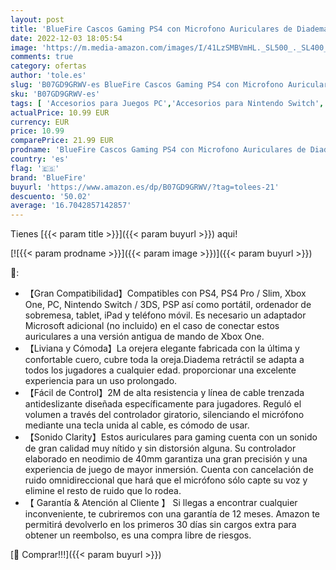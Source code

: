 ```yaml
---
layout: post
title: 'BlueFire Cascos Gaming PS4 con Microfono Auriculares de Diadema con Sonido Envolvente y Cancelacion Ruido Headset para PS4 PC Xbox One Y Móvil  Azul '
date: 2022-12-03 18:05:54
image: 'https://m.media-amazon.com/images/I/41LzSMBVmHL._SL500_._SL400_.jpg'
comments: true
category: ofertas
author: 'tole.es'
slug: 'B07GD9GRWV-es BlueFire Cascos Gaming PS4 con Microfono Auriculares de...'
sku: 'B07GD9GRWV-es'
tags: [ 'Accesorios para Juegos PC','Accesorios para Nintendo Switch','Accesorios para PlayStation 4','Accesorios para Xbox One','Auriculares gaming con micrófono para PlayStation 4','Auriculares gaming para Nintendo Switch','Auriculares gaming para PC','Auriculares gaming para Xbox One','Hardware y juegos para Nintendo Switch','Hardware y juegos para PlayStation 4','Hardware y juegos para Xbox One','Juegos y Accesorios para PC','Videojuegos','bluefire','ps4','xbox','🇪🇸', ]
actualPrice: 10.99 EUR
currency: EUR
price: 10.99
comparePrice: 21.99 EUR
prodname: 'BlueFire Cascos Gaming PS4 con Microfono Auriculares de Diadema con Sonido Envolvente y Cancelacion Ruido Headset para PS4 PC Xbox One Y Móvil  Azul '
country: 'es'
flag: '🇪🇸'
brand: 'BlueFire'
buyurl: 'https://www.amazon.es/dp/B07GD9GRWV/?tag=tolees-21'
descuento: '50.02'
average: '16.7042857142857'
---
```


Tienes [{{< param title >}}]({{< param buyurl >}}) aqui!

[![{{< param prodname >}}]({{< param image >}})]({{< param buyurl >}})

🔎:

- 【Gran Compatibilidad】Compatibles con PS4, PS4 Pro / Slim, Xbox One, PC, Nintendo Switch / 3DS, PSP así como portátil, ordenador de sobremesa, tablet, iPad y teléfono móvil. Es necesario un adaptador Microsoft adicional (no incluido) en el caso de conectar estos auriculares a una versión antigua de mando de Xbox One.
- 【Liviana y Cómoda】La orejera elegante fabricada con la última y confortable cuero, cubre toda la oreja.Diadema retráctil se adapta a todos los jugadores a cualquier edad. proporcionar una excelente experiencia para un uso prolongado.
- 【Fácil de Control】2M de alta resistencia y línea de cable trenzada antideslizante diseñada específicamente para jugadores. Reguló el volumen a través del controlador giratorio, silenciando el micrófono mediante una tecla unida al cable, es cómodo de usar.
- 【Sonido Clarity】Estos auriculares para gaming cuenta con un sonido de gran calidad muy nítido y sin distorsión alguna. Su controlador elaborado en neodimio de 40mm garantiza una gran precisión y una experiencia de juego de mayor inmersión. Cuenta con cancelación de ruido omnidireccional que hará que el micrófono sólo capte su voz y elimine el resto de ruido que lo rodea.
- 【 Garantía & Atención al Cliente 】 Si llegas a encontrar cualquier inconveniente, te cubriremos con una garantía de 12 meses. Amazon te permitirá devolverlo en los primeros 30 días sin cargos extra para obtener un reembolso, es una compra libre de riesgos.

[🛒 Comprar!!!]({{< param buyurl >}})
